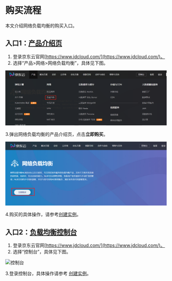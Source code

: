 # 购买流程

本文介绍网络负载均衡的购买入口。

## 入口1：[产品介绍页](https://www.jdcloud.com/products/nlb)
1. 登录京东云官网[https://www.jdcloud.com/](https://www.jdcloud.com/)。
2. 选择“产品>网络>网络负载均衡”，具体见下图。

 ![NLB产品入口](../../../../image/Networking/NLB/NLB-Menu.png)

3.弹出网络负载均衡的产品介绍页，点击**立即购买**。

![NLB产品页](../../../../image/Networking/NLB/NLB-ProductEntrance.png)

4.购买的具体操作，请参考[创建实例](../Getting-Started/Create-Instance.md)。

## 入口2：[负载均衡控制台](https://cns-console.jdcloud.com/host/loadBalance/list)

1. 登录京东云官网[https://www.jdcloud.com/](https://www.jdcloud.com/)。
2. 选择“控制台”，具体见下图。

![控制台](../../../../image/Networking/NLB/console-buy.png)

3.登录控制台，具体操作请参考
[创建实例](../Getting-Started/Create-Instance.md)。
